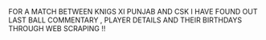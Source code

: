 FOR A MATCH BETWEEN KNIGS XI PUNJAB AND CSK I HAVE FOUND OUT LAST BALL COMMENTARY  , PLAYER DETAILS AND THEIR BIRTHDAYS THROUGH WEB SCRAPING !!

